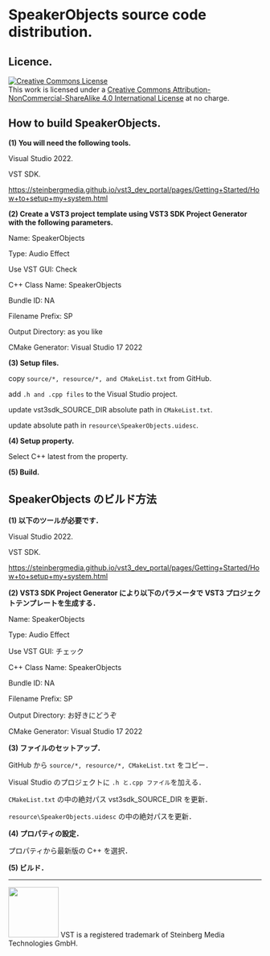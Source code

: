 # SpeakerObjects source code distribution.

## Licence.

<a rel="license" href="http://creativecommons.org/licenses/by-nc-sa/4.0/"><img alt="Creative Commons License" style="border-width:0" src="https://i.creativecommons.org/l/by-nc-sa/4.0/88x31.png" /></a><br />This work is licensed under a <a rel="license" href="http://creativecommons.org/licenses/by-nc-sa/4.0/">Creative Commons Attribution-NonCommercial-ShareAlike 4.0 International License</a> at no charge.

## How to build SpeakerObjects.

**(1) You will need the following tools.**

Visual Studio 2022.

VST SDK.

https://steinbergmedia.github.io/vst3_dev_portal/pages/Getting+Started/How+to+setup+my+system.html

**(2) Create a VST3 project template using VST3 SDK Project Generator with the following parameters.**

Name: SpeakerObjects

Type: Audio Effect

Use VST GUI: Check

C++ Class Name: SpeakerObjects

Bundle ID: NA

Filename Prefix: SP

Output Directory: as you like

CMake Generator: Visual Studio 17 2022

**(3) Setup files.**

copy `source/*, resource/*, and CMakeList.txt` from GitHub.

add `.h and .cpp files` to the Visual Studio project.

update vst3sdk_SOURCE_DIR absolute path in `CMakeList.txt`.

update absolute path in `resource\SpeakerObjects.uidesc`.

**(4) Setup property.**

Select C++ latest from the property.

**(5) Build.**

## SpeakerObjects のビルド方法

**(1) 以下のツールが必要です．**

Visual Studio 2022.

VST SDK.

https://steinbergmedia.github.io/vst3_dev_portal/pages/Getting+Started/How+to+setup+my+system.html

**(2) VST3 SDK Project Generator により以下のパラメータで VST3 プロジェクトテンプレートを生成する．**

Name: SpeakerObjects

Type: Audio Effect

Use VST GUI: チェック

C++ Class Name: SpeakerObjects

Bundle ID: NA

Filename Prefix: SP

Output Directory: お好きにどうぞ

CMake Generator: Visual Studio 17 2022

**(3) ファイルのセットアップ．**

GitHub から `source/*, resource/*, CMakeList.txt` をコピー．

Visual Studio のプロジェクトに `.h と.cpp ファイル`を加える．

`CMakeList.txt` の中の絶対パス vst3sdk_SOURCE_DIR を更新．

`resource\SpeakerObjects.uidesc` の中の絶対パスを更新．

**(4) プロパティの設定．**

プロパティから最新版の C++ を選択．

**(5) ビルド．**

---
<img width="100" src="https://user-images.githubusercontent.com/67182469/130337395-b8ab38cd-e66e-4056-b441-49d33337410e.png">
VST is a registered trademark of Steinberg Media Technologies GmbH.
